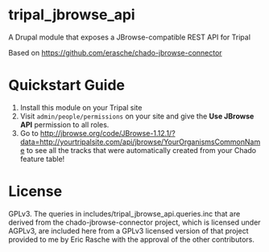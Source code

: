 # tripal_jbrowse_api

A Drupal module that exposes a JBrowse-compatible REST API for Tripal

Based on https://github.com/erasche/chado-jbrowse-connector

# Quickstart Guide

1. Install this module on your Tripal site
2. Visit `admin/people/permissions` on your site and give the **Use JBrowse API** permission to all roles.
3. Go to <http://jbrowse.org/code/JBrowse-1.12.1/?data=http://yourtripalsite.com/api/jbrowse/YourOrganismsCommonName> to see all the tracks that were automatically created from your Chado feature table!

# License

GPLv3. The queries in includes/tripal_jbrowse_api.queries.inc that are derived from the chado-jbrowse-connector project, which is licensed under AGPLv3, are included here from a GPLv3 licensed version of that project provided to me by Eric Rasche with the approval of the other contributors.

